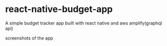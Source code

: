 # react-native-budget-app

A simple budget tracker app built with react native and aws amplify(graphql api)

screenshots of the app
